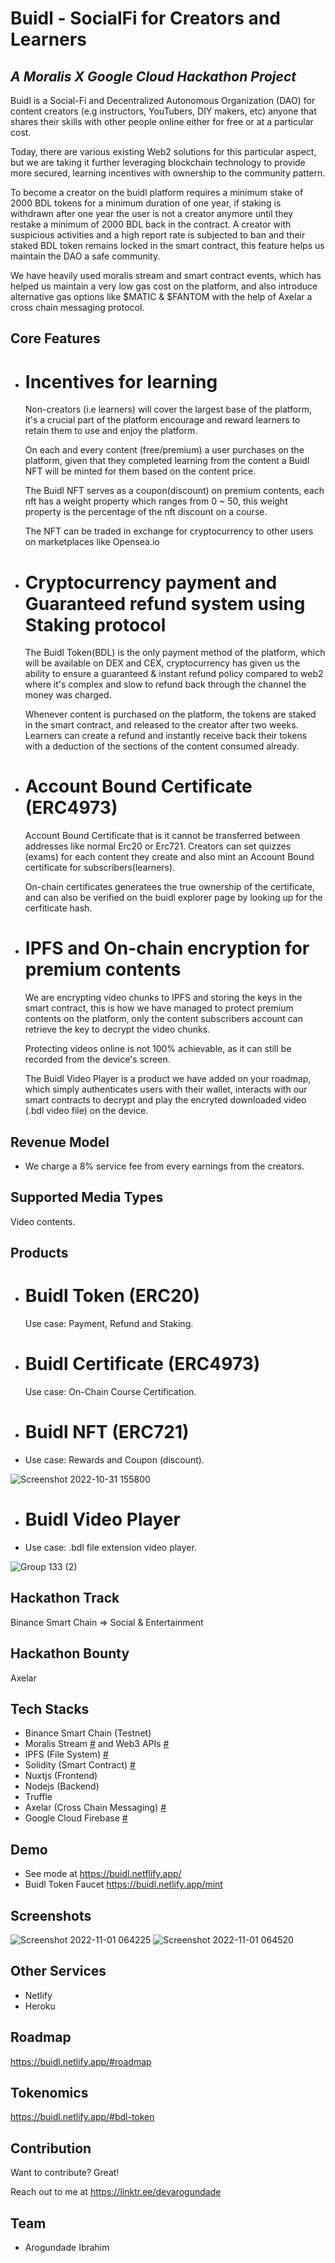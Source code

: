 # Buidl - SocialFi for Creators and Learners
## _A Moralis X Google Cloud Hackathon Project_

Buidl is a Social-Fi and Decentralized Autonomous Organization (DAO) for content creators (e.g instructors, YouTubers, DIY makers, etc) anyone that shares their skills with other people online either for free or at a particular cost.

Today, there are various existing Web2 solutions for this particular aspect, but we are taking it further leveraging blockchain technology to provide more secured, learning incentives with ownership to the community pattern.

To become a creator on the buidl platform requires a minimum stake of 2000 BDL tokens for a minimum duration of one year, if staking is withdrawn after one year the user is not a creator anymore until they restake a minimum of 2000 BDL back in the contract.
A creator with suspicious activities and a high report rate is subjected to ban and their staked BDL token remains locked in the smart contract, this feature helps us maintain the DAO a safe community.

We have heavily used moralis stream and smart contract events, which has helped us maintain a very low gas cost on the platform, and also introduce alternative gas options like $MATIC & $FANTOM with the help of Axelar a cross chain messaging protocol.

## Core Features
- # Incentives for learning
    Non-creators (i.e learners) will cover the largest base of the platform, it's a crucial part of the platform encourage and reward learners to retain them to use and enjoy the platform. 
   
    On each and every content (free/premium) a user purchases on the platform, given that they completed learning from the content a Buidl NFT will be minted for them based on the content price.
    
    The Buidl NFT serves as a coupon(discount) on premium contents, each nft has a weight property which ranges from 0 ~ 50, this weight property is the percentage of the nft discount on a course.
    
    The NFT can be traded in exchange for cryptocurrency to other users on marketplaces like Opensea.io
    
- # Cryptocurrency payment and Guaranteed refund system using Staking protocol
    The Buidl Token(BDL) is the only payment method of the platform, which will be available on DEX and CEX, cryptocurrency has given us the ability to ensure a guaranteed & instant refund policy compared to web2 where it's complex and slow to refund back through the channel the money was charged.
    
    Whenever content is purchased on the platform, the tokens are staked in the smart contract, and released to the creator after two weeks. Learners can create a  refund and instantly receive back their tokens with a deduction of the sections of the content consumed already.

- # Account Bound Certificate (ERC4973)
    Account Bound Certificate that is it cannot be transferred between addresses like normal Erc20 or Erc721. Creators can set quizzes (exams) for each content they create and also mint an Account Bound certificate for subscribers(learners).
    
    On-chain certificates generatees the true ownership of the certificate, and can also be verified on the buidl explorer page by looking up for the cerfiticate hash.

- # IPFS and On-chain encryption for premium contents
    We are encrypting video chunks to IPFS and storing the keys in the smart contract, this is how we have managed to protect premium contents on the platform, only the content subscribers account can retrieve the key to decrypt the video chunks.
    
    Protecting videos online is not 100% achievable, as it can still be recorded from the device's screen.
    
    The Buidl Video Player is a product we have added on your roadmap, which simply authenticates users with their wallet, interacts with our smart contracts to decrypt and play the encryted downloaded video (.bdl video file) on the device.

## Revenue Model
- We charge a 8% service fee from every earnings from the creators.

## Supported Media Types
  Video contents.

## Products
- # Buidl Token (ERC20)

  Use case: Payment, Refund and Staking.
  
- # Buidl Certificate (ERC4973)

  Use case: On-Chain Course Certification.
     
- # Buidl NFT (ERC721)
- Use case: Rewards and Coupon (discount).

![Screenshot 2022-10-31 155800](https://user-images.githubusercontent.com/81397790/199039025-80a5e274-222c-4a10-90f0-0b655973033a.png)
  
- # Buidl Video Player
- Use case: .bdl file extension video player.

![Group 133 (2)](https://user-images.githubusercontent.com/81397790/199038576-06daf10b-f865-44c6-84c2-b64c8a160c0f.png)

## Hackathon Track
  Binance Smart Chain => Social & Entertainment
  
## Hackathon Bounty
  Axelar

## Tech Stacks

- Binance Smart Chain (Testnet)
- Moralis Stream [#](https://github.com/devarogundade/Buidl/tree/master/plugins/moralis-api) and Web3 APIs [#](https://github.com/devarogundade/Buidl/tree/master/moralis-stream-api)
- IPFS (File System) [#](https://github.com/devarogundade/Buidl/tree/master/plugins/moralis-apis/ipfs.js)
- Solidity (Smart Contract) [#](https://github.com/devarogundade/Buidl/tree/master/contracts)
- Nuxtjs (Frontend)
- Nodejs (Backend) 
- Truffle
- Axelar (Cross Chain Messaging) [#](https://github.com/devarogundade/Buidl/tree/master/contracts/axelar)
- Google Cloud Firebase [#](https://github.com/devarogundade/Buidl/tree/master/plugins/firestore.js)

## Demo

- See mode at https://buidl.netflify.app/
- Buidl Token Faucet https://buidl.netlify.app/mint

## Screenshots
![Screenshot 2022-11-01 064225](https://user-images.githubusercontent.com/81397790/199166950-fc271011-4f1b-4228-a68e-5662bdd3e5e7.png)
![Screenshot 2022-11-01 064520](https://user-images.githubusercontent.com/81397790/199167156-b1843670-e5a9-4c3e-a3a2-623ad833c2c5.png)

## Other Services
- Netlify
- Heroku

## Roadmap
   https://buidl.netlify.app/#roadmap

## Tokenomics
   https://buidl.netlify.app/#bdl-token

## Contribution

Want to contribute? Great!

Reach out to me at https://linktr.ee/devarogundade

## Team
- Arogundade Ibrahim
